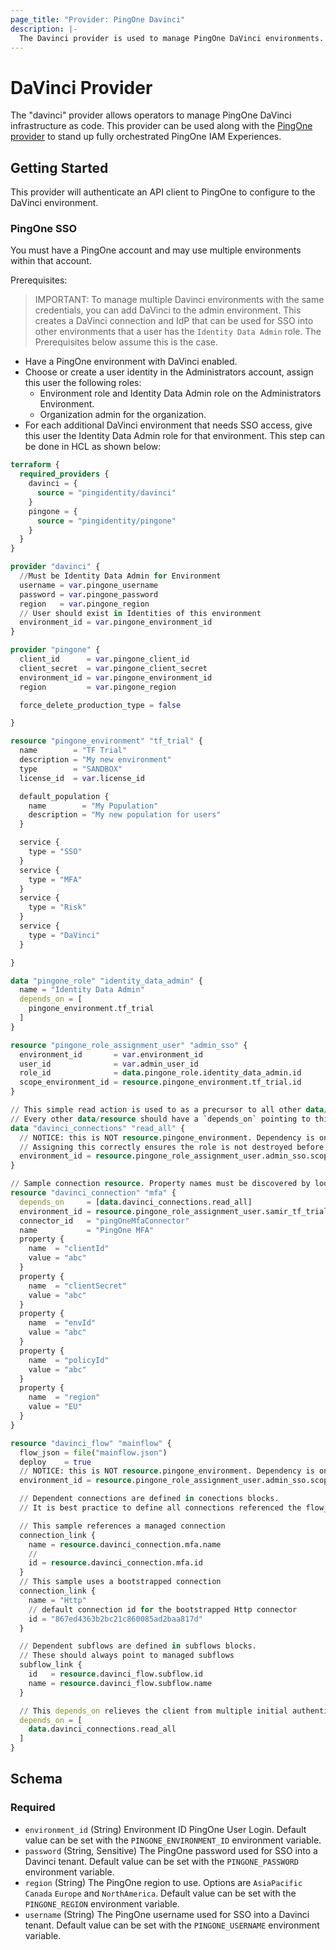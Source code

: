 ```yaml
---
page_title: "Provider: PingOne Davinci"
description: |-
  The Davinci provider is used to manage PingOne DaVinci environments.
---
```


# DaVinci Provider

The "davinci" provider allows operators to manage PingOne DaVinci infrastructure
as code. This provider can be used along with the [PingOne provider](https://registry.terraform.io/providers/pingidentity/pingone/latest/docs)
to stand up fully orchestrated PingOne IAM Experiences.

## Getting Started

This provider will authenticate an API client to PingOne to configure to the DaVinci environment.

### PingOne SSO

You must have a PingOne account and may use multiple environments within that account.

Prerequisites:

> IMPORTANT: To manage multiple Davinci environments with the same credentials, you can add DaVinci to the admin environment. This creates a DaVinci connection and IdP that can be used for SSO into other environments that a user has the `Identity Data Admin` role. The Prerequisites below assume this is the case.

- Have a PingOne environment with DaVinci enabled. 
- Choose or create a user identity in the Administrators account, 
  assign this user the following roles:
    - Environment role and Identity Data Admin role on the Administrators Environment.
    - Organization admin for the organization.
- For each additional DaVinci environment that needs SSO access,
  give this user the Identity Data Admin role for that environment.
  This step can be done in HCL as shown below:

```terraform
terraform {
  required_providers {
    davinci = {
      source = "pingidentity/davinci"
    }
    pingone = {
      source = "pingidentity/pingone"
    }
  }
}

provider "davinci" {
  //Must be Identity Data Admin for Environment
  username = var.pingone_username
  password = var.pingone_password
  region   = var.pingone_region
  // User should exist in Identities of this environment
  environment_id = var.pingone_environment_id
}

provider "pingone" {
  client_id      = var.pingone_client_id
  client_secret  = var.pingone_client_secret
  environment_id = var.pingone_environment_id
  region         = var.pingone_region

  force_delete_production_type = false

}

resource "pingone_environment" "tf_trial" {
  name        = "TF Trial"
  description = "My new environment"
  type        = "SANDBOX"
  license_id  = var.license_id

  default_population {
    name        = "My Population"
    description = "My new population for users"
  }

  service {
    type = "SSO"
  }
  service {
    type = "MFA"
  }
  service {
    type = "Risk"
  }
  service {
    type = "DaVinci"
  }

}

data "pingone_role" "identity_data_admin" {
  name = "Identity Data Admin"
  depends_on = [
    pingone_environment.tf_trial
  ]
}

resource "pingone_role_assignment_user" "admin_sso" {
  environment_id       = var.environment_id
  user_id              = var.admin_user_id
  role_id              = data.pingone_role.identity_data_admin.id
  scope_environment_id = resource.pingone_environment.tf_trial.id
}

// This simple read action is used to as a precursor to all other data/resources
// Every other data/resource should have a `depends_on` pointing to this read action
data "davinci_connections" "read_all" {
  // NOTICE: this is NOT resource.pingone_environment. Dependency is on the role assignment, not environment.
  // Assigning this correctly ensures the role is not destroyed before davinci resources.
  environment_id = resource.pingone_role_assignment_user.admin_sso.scope_environment_id
}

// Sample connection resource. Property names must be discovered by looking at API read response
resource "davinci_connection" "mfa" {
  depends_on     = [data.davinci_connections.read_all]
  environment_id = resource.pingone_role_assignment_user.samir_tf_trial.scope_environment_id
  connector_id   = "pingOneMfaConnector"
  name           = "PingOne MFA"
  property {
    name  = "clientId"
    value = "abc"
  }
  property {
    name  = "clientSecret"
    value = "abc"
  }
  property {
    name  = "envId"
    value = "abc"
  }
  property {
    name  = "policyId"
    value = "abc"
  }
  property {
    name  = "region"
    value = "EU"
  }
}

resource "davinci_flow" "mainflow" {
  flow_json = file("mainflow.json")
  deploy    = true
  // NOTICE: this is NOT resource.pingone_environment. Dependency is on the role assignment, not environment.
  environment_id = resource.pingone_role_assignment_user.admin_sso.scope_environment_id

  // Dependent connections are defined in conections blocks. 
  // It is best practice to define all connections referenced the flow_json. This prevents a mismatch between the flow_json and the connections

  // This sample references a managed connection
  connection_link {
    name = resource.davinci_connection.mfa.name
    // 
    id = resource.davinci_connection.mfa.id
  }
  // This sample uses a bootstrapped connection
  connection_link {
    name = "Http"
    // default connection id for the bootstrapped Http connector
    id = "867ed4363b2bc21c860085ad2baa817d"
  }

  // Dependent subflows are defined in subflows blocks.
  // These should always point to managed subflows
  subflow_link {
    id   = resource.davinci_flow.subflow.id
    name = resource.davinci_flow.subflow.name
  }

  // This depends_on relieves the client from multiple initial authentication attempts
  depends_on = [
    data.davinci_connections.read_all
  ]
}
```

<!-- schema generated by tfplugindocs -->
## Schema

### Required

- `environment_id` (String) Environment ID PingOne User Login. Default value can be set with the `PINGONE_ENVIRONMENT_ID` environment variable.
- `password` (String, Sensitive) The PingOne password used for SSO into a Davinci tenant.  Default value can be set with the `PINGONE_PASSWORD` environment variable.
- `region` (String) The PingOne region to use.  Options are `AsiaPacific` `Canada` `Europe` and `NorthAmerica`.  Default value can be set with the `PINGONE_REGION` environment variable.
- `username` (String) The PingOne username used for SSO into a Davinci tenant.  Default value can be set with the `PINGONE_USERNAME` environment variable.
